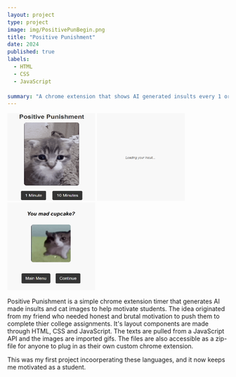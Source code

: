 ```yaml
---
layout: project
type: project
image: img/PositivePunBegin.png
title: "Positive Punishment"
date: 2024
published: true
labels:
  - HTML
  - CSS
  - JavaScript
    
summary: "A chrome extension that shows AI generated insults every 1 or 10 minutes"
---
```


<div class="text-center p-4">
  <img src="../img/PositivePunBegin.png" width="200" height="200" class="img-thumbnail" >
  <img src="../img/PositivePunLoad.png" width="200" height="200" class="img-thumbnail" >
  <img src="../img/PositivePunFinal.png" width="200" height="200" class="img-thumbnail" >
</div>



Positive Punishment is a simple chrome extension timer that generates AI made insults and cat images to help motivate students. 
The idea originated from my friend who needed honest and brutal motivation to push them to complete thier college assignments. 
It's layout components are made through HTML, CSS and JavaScript. The texts are pulled from a JavaScript API and the images are imported gifs. 
The files are also accessible as a zip-file for anyone to plug in as their own custom chrome extension.

This was my first project incoorperating these languages, and it now keeps me motivated as a student.

